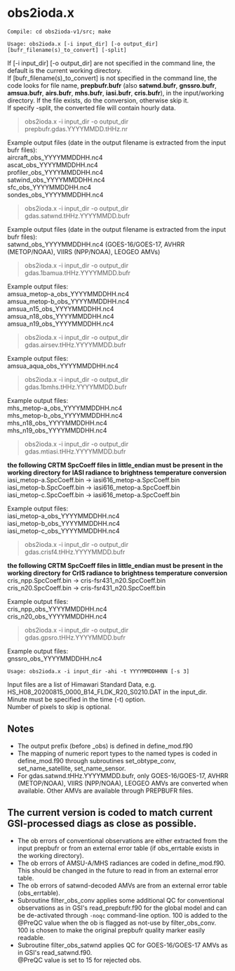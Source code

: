 # obs2ioda.x

```
Compile: cd obs2ioda-v1/src; make
```

```
Usage: obs2ioda.x [-i input_dir] [-o output_dir] [bufr_filename(s)_to_convert] [-split]
```
If [-i input_dir] [-o output_dir] are not specified in the command line, the default is the current working directory.  
If [bufr_filename(s)_to_convert] is not specified in the command line, the code looks for file name, **prepbufr.bufr** (also **satwnd.bufr**, **gnssro.bufr**, **amsua.bufr**, **airs.bufr**, **mhs.bufr**, **iasi.bufr**, **cris.bufr**), in the input/working directory. If the file exists, do the conversion, otherwise skip it.  
If specify -split, the converted file will contain hourly data.

> obs2ioda.x -i input_dir -o output_dir prepbufr.gdas.YYYYMMDD.tHHz.nr

Example output files (date in the output filename is extracted from the input bufr files):  
  aircraft_obs_YYYYMMDDHH.nc4  
  ascat_obs_YYYYMMDDHH.nc4  
  profiler_obs_YYYYMMDDHH.nc4  
  satwind_obs_YYYYMMDDHH.nc4  
  sfc_obs_YYYYMMDDHH.nc4  
  sondes_obs_YYYYMMDDHH.nc4  

> obs2ioda.x -i input_dir -o output_dir gdas.satwnd.tHHz.YYYYMMDD.bufr

Example output files (date in the output filename is extracted from the input bufr files):  
  satwnd_obs_YYYYMMDDHH.nc4  (GOES-16/GOES-17, AVHRR (METOP/NOAA), VIIRS (NPP/NOAA), LEOGEO AMVs)  
  
> obs2ioda.x -i input_dir -o output_dir gdas.1bamua.tHHz.YYYYMMDD.bufr

Example output files:  
  amsua_metop-a_obs_YYYYMMDDHH.nc4  
  amsua_metop-b_obs_YYYYMMDDHH.nc4  
  amsua_n15_obs_YYYYMMDDHH.nc4  
  amsua_n18_obs_YYYYMMDDHH.nc4  
  amsua_n19_obs_YYYYMMDDHH.nc4  

> obs2ioda.x -i input_dir -o output_dir gdas.airsev.tHHz.YYYYMMDD.bufr

Example output files:  
  amsua_aqua_obs_YYYYMMDDHH.nc4  

> obs2ioda.x -i input_dir -o output_dir gdas.1bmhs.tHHz.YYYYMMDD.bufr

Example output files:  
  mhs_metop-a_obs_YYYYMMDDHH.nc4  
  mhs_metop-b_obs_YYYYMMDDHH.nc4  
  mhs_n18_obs_YYYYMMDDHH.nc4  
  mhs_n19_obs_YYYYMMDDHH.nc4  

> obs2ioda.x -i input_dir -o output_dir gdas.mtiasi.tHHz.YYYYMMDD.bufr

**the following CRTM SpcCoeff files in little_endian must be present in the working directory for IASI radiance to brightness temperature conversion**  
iasi_metop-a.SpcCoeff.bin -> iasi616_metop-a.SpcCoeff.bin  
iasi_metop-b.SpcCoeff.bin -> iasi616_metop-a.SpcCoeff.bin  
iasi_metop-c.SpcCoeff.bin -> iasi616_metop-a.SpcCoeff.bin  

Example output files:  
  iasi_metop-a_obs_YYYYMMDDHH.nc4  
  iasi_metop-b_obs_YYYYMMDDHH.nc4  
  iasi_metop-c_obs_YYYYMMDDHH.nc4  

> obs2ioda.x -i input_dir -o output_dir gdas.crisf4.tHHz.YYYYMMDD.bufr

**the following CRTM SpcCoeff files in little_endian must be present in the working directory for CrIS radiance to brightness temperature conversion**  
cris_npp.SpcCoeff.bin -> cris-fsr431_n20.SpcCoeff.bin  
cris_n20.SpcCoeff.bin -> cris-fsr431_n20.SpcCoeff.bin  

Example output files:  
  cris_npp_obs_YYYYMMDDHH.nc4  
  cris_n20_obs_YYYYMMDDHH.nc4  

> obs2ioda.x -i input_dir -o output_dir gdas.gpsro.tHHz.YYYYMMDD.bufr

Example output files:  
  gnssro_obs_YYYYMMDDHH.nc4  

```
Usage: obs2ioda.x -i input_dir -ahi -t YYYYMMDDHHNN [-s 3]
```

Input files are a list of Himawari Standard Data, e.g. HS_H08_20200815_0000_B14_FLDK_R20_S0210.DAT in the input_dir.  
Minute must be specified in the time (-t) option.  
Number of pixels to skip is optional.

## Notes
* The output prefix (before _obs) is defined in define_mod.f90
* The mapping of numeric report types to the named types is coded in define_mod.f90
through subroutines set_obtype_conv, set_name_satellite, set_name_sensor.
* For gdas.satwnd.tHHz.YYYYMMDD.bufr, only GOES-16/GOES-17, AVHRR (METOP/NOAA), VIIRS (NPP/NOAA), LEOGEO AMVs are converted when available. Other AMVs are available through PREPBUFR files.

## The current version is coded to match current GSI-processed diags as close as possible.
* The ob errors of conventional observations are either extracted from the input prepbufr or from an external error table (if obs_errtable exists in the working directory).
* The ob errors of AMSU-A/MHS radiances are coded in define_mod.f90. This should be changed in the future to read in from an external error table.
* The ob errors of satwnd-decoded AMVs are from an external error table (obs_errtable).
* Subroutine filter_obs_conv applies some additional QC for conventional observations as in GSI's read_prepbufr.f90 for the global model and can be de-activated through ``-noqc`` command-line option.
100 is added to the @PreQC value when the ob is flagged as not-use by filter_obs_conv.  
100 is chosen to make the original prepbufr quality marker easily readable.
* Subroutine filter_obs_satwnd applies QC for GOES-16/GOES-17 AMVs as in GSI's read_satwnd.f90.  
@PreQC value is set to 15 for rejected obs.


